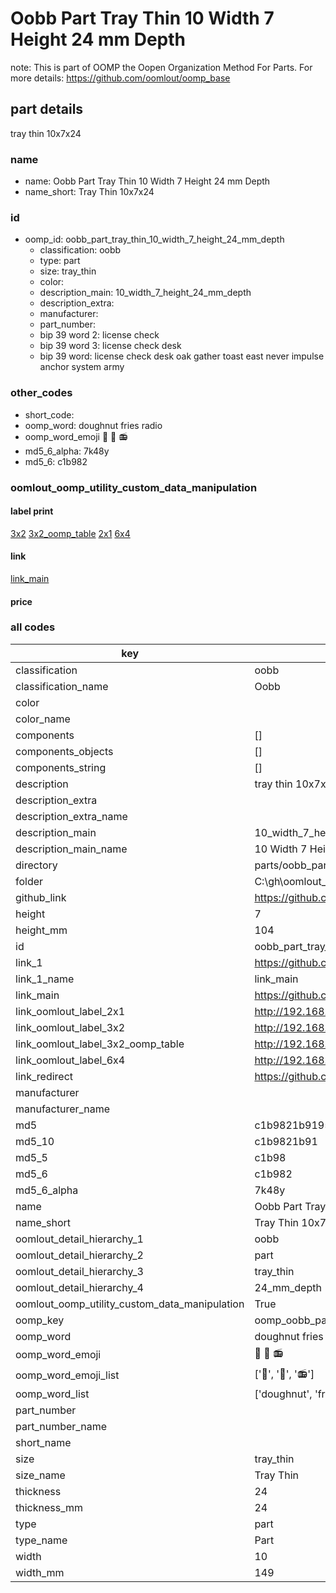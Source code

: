 # Oobb Part Tray Thin 10 Width 7 Height 24 mm Depth  

note: This is part of OOMP the Oopen Organization Method For Parts. For more details: https://github.com/oomlout/oomp_base

##  part details
  



tray thin 10x7x24



### name
* name: Oobb Part Tray Thin 10 Width 7 Height 24 mm Depth
* name_short: Tray Thin 10x7x24 
### id
* oomp_id: oobb_part_tray_thin_10_width_7_height_24_mm_depth
  * classification: oobb
  * type: part
  * size: tray_thin
  * color: 
  * description_main: 10_width_7_height_24_mm_depth
  * description_extra: 
  * manufacturer: 
  * part_number: 
  * bip 39 word 2: license check
  * bip 39 word 3: license check desk
  * bip 39 word: license check desk oak gather toast east never impulse anchor system army

### other_codes
* short_code: 
* oomp_word: doughnut fries radio
* oomp_word_emoji :doughnut: :fries: :radio:
* md5_6_alpha: 7k48y
* md5_6: c1b982






### oomlout_oomp_utility_custom_data_manipulation
#### label print
[3x2](http://192.168.1.245:1112/?label=oomp%207k48y)
[3x2_oomp_table](http://192.168.1.108:1112/?label=oomp%207k48y)
[2x1](http://192.168.1.242:1112/?label=oomp%207k48y)
[6x4](http://192.168.1.55:1112/?label=oomp%207k48y)    

#### link

[link_main](https://github.com/oomlout/oomlout_oobb_version_4_generated_parts/tree/main/navigation_oomp/oobb/part/tray_thin/10_width_7_height_24_mm_depth/part)                              

#### price







### all codes 
| key | value |  
| --- | --- |  
| classification | oobb |  
| classification_name | Oobb |  
| color |  |  
| color_name |  |  
| components | [] |  
| components_objects | [] |  
| components_string | [] |  
| description | tray thin 10x7x24 |  
| description_extra |  |  
| description_extra_name |  |  
| description_main | 10_width_7_height_24_mm_depth |  
| description_main_name | 10 Width 7 Height 24 mm Depth |  
| directory | parts/oobb_part_tray_thin_10_width_7_height_24_mm_depth |  
| folder | C:\gh\oomlout_oobb_version_4_generated_parts\parts\oobb_part_tray_thin_10_width_7_height_24_mm_depth |  
| github_link | https://github.com/oomlout/oomlout_oomp_part_src/tree/main/parts/oobb_part_tray_thin_10_width_7_height_24_mm_depth |  
| height | 7 |  
| height_mm | 104 |  
| id | oobb_part_tray_thin_10_width_7_height_24_mm_depth |  
| link_1 | https://github.com/oomlout/oomlout_oobb_version_4_generated_parts/tree/main/navigation_oomp/oobb/part/tray_thin/10_width_7_height_24_mm_depth/part |  
| link_1_name | link_main |  
| link_main | https://github.com/oomlout/oomlout_oobb_version_4_generated_parts/tree/main/navigation_oomp/oobb/part/tray_thin/10_width_7_height_24_mm_depth/part |  
| link_oomlout_label_2x1 | http://192.168.1.242:1112/?label=oomp%207k48y |  
| link_oomlout_label_3x2 | http://192.168.1.245:1112/?label=oomp%207k48y |  
| link_oomlout_label_3x2_oomp_table | http://192.168.1.108:1112/?label=oomp%207k48y |  
| link_oomlout_label_6x4 | http://192.168.1.55:1112/?label=oomp%207k48y |  
| link_redirect | https://github.com/oomlout/oomlout_oobb_version_4_generated_parts/tree/main/parts/oobb_tray_thin_10_07_24 |  
| manufacturer |  |  
| manufacturer_name |  |  
| md5 | c1b9821b919508b78c30397c77c9c409 |  
| md5_10 | c1b9821b91 |  
| md5_5 | c1b98 |  
| md5_6 | c1b982 |  
| md5_6_alpha | 7k48y |  
| name | Oobb Part Tray Thin 10 Width 7 Height 24 mm Depth |  
| name_short | Tray Thin 10x7x24  |  
| oomlout_detail_hierarchy_1 | oobb |  
| oomlout_detail_hierarchy_2 | part |  
| oomlout_detail_hierarchy_3 | tray_thin |  
| oomlout_detail_hierarchy_4 | 24_mm_depth |  
| oomlout_oomp_utility_custom_data_manipulation | True |  
| oomp_key | oomp_oobb_part_tray_thin_10_width_7_height_24_mm_depth |  
| oomp_word | doughnut fries radio |  
| oomp_word_emoji | :doughnut: :fries: :radio: |  
| oomp_word_emoji_list | [':doughnut:', ':fries:', ':radio:'] |  
| oomp_word_list | ['doughnut', 'fries', 'radio'] |  
| part_number |  |  
| part_number_name |  |  
| short_name |  |  
| size | tray_thin |  
| size_name | Tray Thin |  
| thickness | 24 |  
| thickness_mm | 24 |  
| type | part |  
| type_name | Part |  
| width | 10 |  
| width_mm | 149 |  
